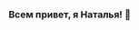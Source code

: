 ### Всем привет, я Наталья! 👋

<!--
**NataRuto/NataRuto** is a ✨ _special_ ✨ repository because its `README.md` (this file) appears on your GitHub profile.

Here are some ideas to get you started:

- 🔭 Я из Минска
- 👯 Если вам нужен сайт, свяжитесь со мной:
- 📫   https://www.instagram.com/nataliauselenok/
        https://t.me/nataliauselenok
- 💻 Технический стек:
REACT REDUX JAVASCRIPT NODE.JS MONGODB HTML CSS
-->
